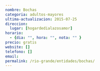 ```yaml
---
nombre: Bochas
categoria: adultos-mayores
ultima-actualizacion: 2015-07-25
direccion: 
  lugar: [hogardedialazosamor]
horario: 
  - {dia: "", hora: "", nota: "" }
precio: gratis
website: []
telefono: []
email: 
permalink: /rio-grande/entidades/bochas/
---
```


